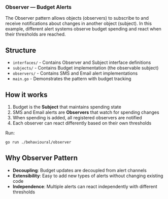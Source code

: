 ### Observer — Budget Alerts

The Observer pattern allows objects (observers) to subscribe to and receive notifications about changes in another object (subject). In this example, different alert systems observe budget spending and react when their thresholds are reached.

## Structure

- `interfaces/` - Contains Observer and Subject interface definitions
- `subjects/` - Contains Budget implementation (the observable subject)  
- `observers/` - Contains SMS and Email alert implementations
- `main.go` - Demonstrates the pattern with budget tracking

## How it works

1. Budget is the **Subject** that maintains spending state
2. SMS and Email alerts are **Observers** that watch for spending changes
3. When spending is added, all registered observers are notified
4. Each observer can react differently based on their own thresholds

Run:
```bash
go run ./behavioural/observer
```

## Why Observer Pattern

- **Decoupling**: Budget updates are decoupled from alert channels
- **Extensibility**: Easy to add new types of alerts without changing existing code
- **Independence**: Multiple alerts can react independently with different thresholds

